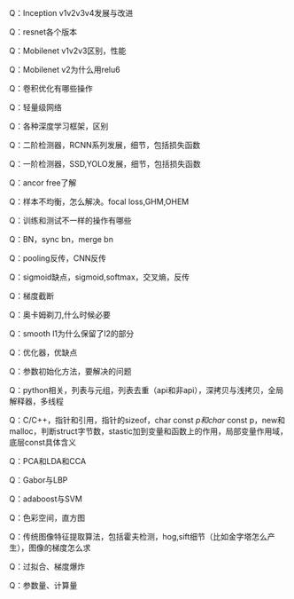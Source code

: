 Q：Inception v1v2v3v4发展与改进  


Q：resnet各个版本  


Q：Mobilenet v1v2v3区别，性能  


Q：Mobilenet v2为什么用relu6  


Q：卷积优化有哪些操作  


Q：轻量级网络  


Q：各种深度学习框架，区别  


Q：二阶检测器，RCNN系列发展，细节，包括损失函数  


Q：一阶检测器，SSD,YOLO发展，细节，包括损失函数  


Q：ancor free了解  


Q：样本不均衡，怎么解决。focal loss,GHM,OHEM  


Q：训练和测试不一样的操作有哪些  


Q：BN，sync bn，merge bn  


Q：pooling反传，CNN反传  


Q：sigmoid缺点，sigmoid,softmax，交叉熵，反传  


Q：梯度截断  


Q：奥卡姆剃刀,什么时候必要  


Q：smooth l1为什么保留了l2的部分  


Q：优化器，优缺点  


Q：参数初始化方法，要解决的问题  


Q：python相关，列表与元组，列表去重（api和非api），深拷贝与浅拷贝，全局解释器，多线程  


Q：C/C++，指针和引用，指针的sizeof，char const *p和char* const p，new和malloc，判断struct字节数，stastic加到变量和函数上的作用，局部变量作用域，底层const具体含义  


Q：PCA和LDA和CCA  


Q：Gabor与LBP  


Q：adaboost与SVM  


Q：色彩空间，直方图  


Q：传统图像特征提取算法，包括霍夫检测，hog,sift细节（比如金字塔怎么产生），图像的梯度怎么求  


Q：过拟合、梯度爆炸  


Q：参数量、计算量








